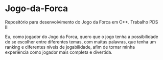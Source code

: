 ﻿# Jogo-da-Forca
Repositório para desenvolvimento do Jogo da Forca em C++.
Trabalho PDS II

Eu, como jogador do Jogo da Forca, quero que o jogo tenha a possibilidade de se escolher entre diferentes temas, 
com muitas palavras, que tenha um ranking e diferentes níveis de jogabilidade, 
afim de tornar minha experiência como jogador mais completa e divertida. 

